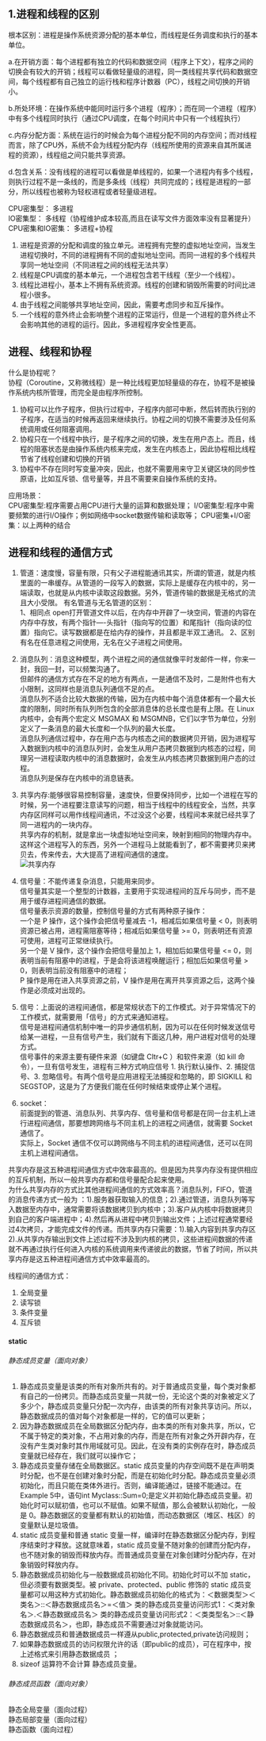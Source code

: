 ## 1.进程和线程的区别
根本区别：进程是操作系统资源分配的基本单位，而线程是任务调度和执行的基本单位。  

a.在开销方面：每个进程都有独立的代码和数据空间（程序上下文），程序之间的切换会有较大的开销；线程可以看做轻量级的进程，同一类线程共享代码和数据空间，每个线程都有自己独立的运行栈和程序计数器（PC），线程之间切换的开销小。

b.所处环境：在操作系统中能同时运行多个进程（程序）；而在同一个进程（程序）中有多个线程同时执行（通过CPU调度，在每个时间片中只有一个线程执行）

c.内存分配方面：系统在运行的时候会为每个进程分配不同的内存空间；而对线程而言，除了CPU外，系统不会为线程分配内存（线程所使用的资源来自其所属进程的资源），线程组之间只能共享资源。

d.包含关系：没有线程的进程可以看做是单线程的，如果一个进程内有多个线程，则执行过程不是一条线的，而是多条线（线程）共同完成的；线程是进程的一部分，所以线程也被称为轻权进程或者轻量级进程。


CPU密集型： 多进程  
IO密集型： 多线程（协程维护成本较高,而且在读写文件方面效率没有显著提升）  
CPU密集和IO密集： 多进程+协程   

1. 进程是资源的分配和调度的独立单元。进程拥有完整的虚拟地址空间，当发生进程切换时，不同的进程拥有不同的虚拟地址空间。而同一进程的多个线程共享同一地址空间（不同进程之间的线程无法共享）  
2. 线程是CPU调度的基本单元，一个进程包含若干线程（至少一个线程）。  
3. 线程比进程小，基本上不拥有系统资源。线程的创建和销毁所需要的时间比进程小很多。  
4. 由于线程之间能够共享地址空间，因此，需要考虑同步和互斥操作。  
5. 一个线程的意外终止会影响整个进程的正常运行，但是一个进程的意外终止不会影响其他的进程的运行。因此，多进程程序安全性更高。


## 进程、线程和协程  
什么是协程呢？  
协程（Coroutine，又称微线程）是一种比线程更加轻量级的存在，协程不是被操作系统内核所管理，而完全是由程序所控制。  
1. 协程可以比作子程序，但执行过程中，子程序内部可中断，然后转而执行别的子程序，在适当的时候再返回来继续执行。协程之间的切换不需要涉及任何系统调用或任何阻塞调用。  
2. 协程只在一个线程中执行，是子程序之间的切换，发生在用户态上。而且，线程的阻塞状态是由操作系统内核来完成，发生在内核态上，因此协程相比线程节省了线程创建和切换的开销  
3. 协程中不存在同时写变量冲突，因此，也就不需要用来守卫关键区块的同步性原语，比如互斥锁、信号量等，并且不需要来自操作系统的支持。  

应用场景：  
CPU密集型:程序需要占用CPU进行大量的运算和数据处理；
I/O密集型:程序中需要频繁的进行I/O操作；例如网络中socket数据传输和读取等；
CPU密集+I/O密集：以上两种的结合


## 进程和线程的通信方式  
1. 管道：速度慢，容量有限，只有父子进程能通讯其实，所谓的管道，就是内核里面的一串缓存。从管道的一段写入的数据，实际上是缓存在内核中的，另一端读取，也就是从内核中读取这段数据。另外，管道传输的数据是无格式的流且大小受限。
有名管道与无名管道的区别：     
1、相同点 
open打开管道文件以后，在内存中开辟了一块空间，管道的内容在内存中存放，有两个指针—-头指针（指向写的位置）和尾指针（指向读的位置）指向它。读写数据都是在给内存的操作，并且都是半双工通讯。 
2、区别 
有名在任意进程之间使用，无名在父子进程之间使用。

2. 消息队列：消息这种模型，两个进程之间的通信就像平时发邮件一样，你来一封，我回一封，可以频繁沟通了。  
但邮件的通信方式存在不足的地方有两点，一是通信不及时，二是附件也有大小限制，这同样也是消息队列通信不足的点。  
消息队列不适合比较大数据的传输，因为在内核中每个消息体都有一个最大长度的限制，同时所有队列所包含的全部消息体的总长度也是有上限。在 Linux 内核中，会有两个宏定义 MSGMAX 和 MSGMNB，它们以字节为单位，分别定义了一条消息的最大长度和一个队列的最大长度。  
消息队列通信过程中，存在用户态与内核态之间的数据拷贝开销，因为进程写入数据到内核中的消息队列时，会发生从用户态拷贝数据到内核态的过程，同理另一进程读取内核中的消息数据时，会发生从内核态拷贝数据到用户态的过程。  
消息队列是保存在内核中的消息链表。  
3. 共享内存:能够很容易控制容量，速度快，但要保持同步，比如一个进程在写的时候，另一个进程要注意读写的问题，相当于线程中的线程安全，当然，共享内存区同样可以用作线程间通讯，不过没这个必要，线程间本来就已经共享了同一进程内的一块内存。  
共享内存的机制，就是拿出一块虚拟地址空间来，映射到相同的物理内存中。这样这个进程写入的东西，另外一个进程马上就能看到了，都不需要拷贝来拷贝去，传来传去，大大提高了进程间通信的速度。    
![共享内存](https://uploadfiles.nowcoder.com/files/20200730/4215031_1596076282795_91d020b3-e2d7-4afa-9f9a-49b6edb058ee.png)
4. 信号量：不能传递复杂消息，只能用来同步。  
信号量其实是一个整型的计数器，主要用于实现进程间的互斥与同步，而不是用于缓存进程间通信的数据。  
信号量表示资源的数量，控制信号量的方式有两种原子操作：  
一个是 P 操作，这个操作会把信号量减去 -1，相减后如果信号量 < 0，则表明资源已被占用，进程需阻塞等待；相减后如果信号量 >= 0，则表明还有资源可使用，进程可正常继续执行。  
另一个是 V 操作，这个操作会把信号量加上 1，相加后如果信号量 <= 0，则表明当前有阻塞中的进程，于是会将该进程唤醒运行；相加后如果信号量 > 0，则表明当前没有阻塞中的进程；  
P 操作是用在进入共享资源之前，V 操作是用在离开共享资源之后，这两个操作是必须成对出现的。    
5. 信号：上面说的进程间通信，都是常规状态下的工作模式。对于异常情况下的工作模式，就需要用「信号」的方式来通知进程。  
信号是进程间通信机制中唯一的异步通信机制，因为可以在任何时候发送信号给某一进程，一旦有信号产生，我们就有下面这几种，用户进程对信号的处理方式。  
信号事件的来源主要有硬件来源（如键盘 Cltr+C ）和软件来源（如 kill 命令），一旦有信号发生，进程有三种方式响应信号 1. 执行默认操作、2. 捕捉信号、3. 忽略信号。有两个信号是应用进程无法捕捉和忽略的，即 SIGKILL 和 SEGSTOP，这是为了方便我们能在任何时候结束或停止某个进程。
6. socket：  
前面提到的管道、消息队列、共享内存、信号量和信号都是在同一台主机上进行进程间通信，那要想跨网络与不同主机上的进程之间通信，就需要 Socket 通信了。  
实际上，Socket 通信不仅可以跨网络与不同主机的进程间通信，还可以在同主机上进程间通信。  

共享内存是这五种进程间通信方式中效率最高的。但是因为共享内存没有提供相应的互斥机制，所以一般共享内存都和信号量配合起来使用。  
为什么共享内存的方式比其他进程间通信的方式效率高？消息队列，FIFO，管道的消息传递方式一般为 ：1).服务器获取输入的信息；2).通过管道，消息队列等写入数据至内存中，通常需要将该数据拷贝到内核中；3).客户从内核中将数据拷贝到自己的客户端进程中；4).然后再从进程中拷贝到输出文件；上述过程通常要经过4次拷贝，才能完成文件的传递。而共享内存只需要：1).输入内容到共享内存区2).从共享内存输出到文件上述过程不涉及到内核的拷贝，这些进程间数据的传递就不再通过执行任何进入内核的系统调用来传递彼此的数据，节省了时间，所以共享内存是这五种进程间通信方式中效率最高的。

线程间的通信方式：  
1. 全局变量  
2. 读写锁  
3. 条件变量  
4. 互斥锁  


#### static  
###### 静态成员变量（面向对象）  
1. 静态成员变量是该类的所有对象所共有的。对于普通成员变量，每个类对象都有自己的一份拷贝。而静态成员变量一共就一份，无论这个类的对象被定义了多少个，静态成员变量只分配一次内存，由该类的所有对象共享访问。所以，静态数据成员的值对每个对象都是一样的，它的值可以更新；
2. 因为静态数据成员在全局数据区分配内存，由本类的所有对象共享，所以，它不属于特定的类对象，不占用对象的内存，而是在所有对象之外开辟内存，在没有产生类对象时其作用域就可见。因此，在没有类的实例存在时，静态成员变量就已经存在，我们就可以操作它； 
3. 静态成员变量存储在全局数据区。static 成员变量的内存空间既不是在声明类时分配，也不是在创建对象时分配，而是在初始化时分配。静态成员变量必须初始化，而且只能在类体外进行。否则，编译能通过，链接不能通过。在Example 5中，语句int Myclass::Sum=0;是定义并初始化静态成员变量。初始化时可以赋初值，也可以不赋值。如果不赋值，那么会被默认初始化，一般是 0。静态数据区的变量都有默认的初始值，而动态数据区（堆区、栈区）的变量默认是垃圾值。
4. static 成员变量和普通 static 变量一样，编译时在静态数据区分配内存，到程序结束时才释放。这就意味着，static 成员变量不随对象的创建而分配内存，也不随对象的销毁而释放内存。而普通成员变量在对象创建时分配内存，在对象销毁时释放内存。
5. 静态数据成员初始化与一般数据成员初始化不同。初始化时可以不加 static，但必须要有数据类型。被 private、protected、public 修饰的 static 成员变量都可以用这种方式初始化。静态数据成员初始化的格式为：＜数据类型＞＜类名＞::＜静态数据成员名＞=＜值＞ 类的静态成员变量访问形式1：＜类对象名＞.＜静态数据成员名＞ 类的静态成员变量访问形式2：＜类类型名＞::＜静态数据成员名＞，也即，静态成员不需要通过对象就能访问。
6. 静态数据成员和普通数据成员一样遵从public,protected,private访问规则； 
7. 如果静态数据成员的访问权限允许的话（即public的成员），可在程序中，按上述格式来引用静态数据成员 ； 
8. sizeof 运算符不会计算 静态成员变量。

###### 静态成员函数（面向对象）  

静态全局变量（面向过程）  
静态局部变量（面向过程）  
静态函数（面向过程）  

